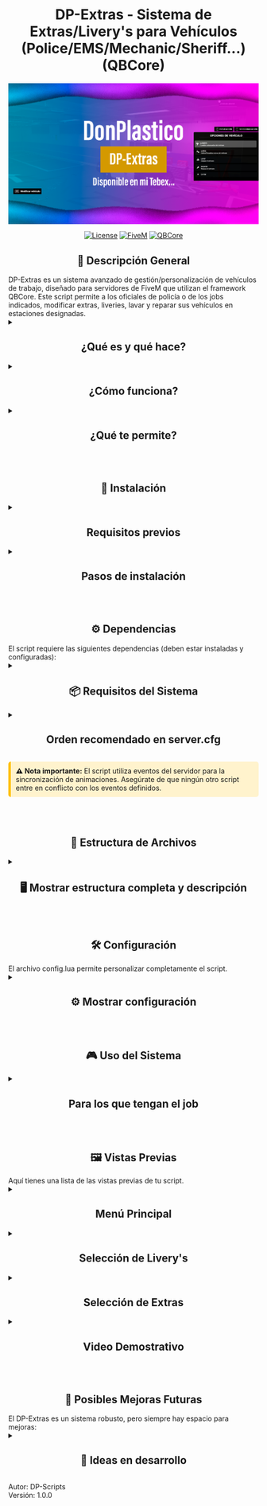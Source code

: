 <p align="center">
<h1 align="center">DP-Extras - Sistema de Extras/Livery's para Vehículos (Police/EMS/Mechanic/Sheriff...) (QBCore)</h1>

<img width="960" height="auto" align="center" alt="DP-Animations Logo" src="Images (Can Remove it if u want)/Miniaturas YT.png" />

</p>

<div align="center">

[![License](https://img.shields.io/badge/License-MIT-blue.svg)](https://opensource.org/licenses/MIT)
[![FiveM](https://img.shields.io/badge/FiveM-Script-important)](https://fivem.net/)
[![QBCore](https://img.shields.io/badge/QBCore-Framework-success)](<[https://qbcore-framework.github.io/qb-docs/](https://github.com/qbcore-framework)>)

</div>

<h2 align="center"> 📝 Descripción General</h2>
DP-Extras es un sistema avanzado de gestión/personalización de vehículos de trabajo, diseñado para servidores de FiveM que utilizan el framework QBCore. Este script permite a los oficiales de policía o de los jobs indicados, modificar extras, liveries, lavar y reparar sus vehículos en estaciones designadas.

<details>
<summary><h2 align="center">¿Qué es y qué hace?</h2></summary>
- Permite activar/desactivar extras de vehículos policiales.<br>
- Sistema para cambiar liveries y diseños de vehículos.<br>
- Opciones para lavar y reparar vehículos con progress bars.<br>
- Interfaz de menú intuitiva con DP-Menu.<br>
- Soporte para ambos sistemas de texto: DP-TextUI y qb-core.<br>

</details>
<details>
<summary><h2 align="center">¿Cómo funciona?</h2></summary>
- Los jugadores deben estar en un vehículo y tener el job "police" o el indicado/s en el config.lua.<br>
- Se accede al sistema mediante un marcador en la comisaría. (Ubicaciónes editables...)<br>
- Interfaz de menú con opciones para extras, liveries, lavado y reparación.<br>
- Progress bars visuales para todas las acciones.<br>
- Sincronización completa de cambios entre jugadores.<br>

</details>
<details>
<summary><h2 align="center">¿Qué te permite?</h2></summary>
✅ Gestión completa de extras de vehículos (activar/desactivar).<br>
✅ Cambio de liveries y diseños de vehículos.<br>
✅ Lavado y reparación de vehículos con animaciones.<br>
✅ Interfaz de menú moderna con DP-Menu.<br>
✅ Soporte configurable para DP-TextUI o qb-core text.<br>
✅ Tiempos configurables para todas las acciones.<br>
✅ Restricción por jobs/gangs/civil.<br>
✅ Marcador visuales.<br>

</details>
<br><br>
<h2 align="center"> 🚀 Instalación</h2>

<details>
<summary><h2 align="center">Requisitos previos</h2></summary>
- Servidor FiveM con QBCore instalado.<br>
- DP-Menu para la interfaz de menús.<br>
- Opcional: DP-TextUI para texto personalizado.<br>

</details>
<details>
<summary><h2 align="center">Pasos de instalación</h2></summary>
1. **Descargar el script** desde el repositorio oficial.<br>
2. **Colocar la carpeta** en tu servidor con el nombre exacto `DP-Extras`.<br>
   - ⚠️ El nombre debe ser exactamente este para evitar problemas.<br>
3. **Configurar** el archivo config.lua según tus necesidades.<br>

</details>
<br><br>
<h2 align="center"> ⚙️ Dependencias</h2>
El script requiere las siguientes dependencias (deben estar instaladas y configuradas):
<details>
<summary><h2 align="center"> 📦 Requisitos del Sistema</h2></summary>

| Recurso                                                                          | Descripción                   | Enlace                                                    |
| -------------------------------------------------------------------------------- | ----------------------------- | --------------------------------------------------------- |
| <img src="https://placehold.co/20x20/555555/FFFFFF?text=Q" alt="QB"> qb-core     | Framework principal           | [🔗 GitHub](https://github.com/qbcore-framework/qb-core)  |
| <img src="https://placehold.co/20x20/555555/FFFFFF?text=M" alt="Menu"> DP-Menu   | Sistema de menús              | [🔗 GitHub](https://github.com/qbcore-framework/DP-Menu)  |
| <img src="https://placehold.co/20x20/555555/FFFFFF?text=D" alt="DP"> DP-TextUI   | Texto personalizado (opcional)| [🔗 GitHub]()  |

<div style="margin-top: 15px; background-color: #f8f9fa; padding: 10px; border-radius: 5px; border-left: 4px solid #6c757d;">
<strong> 💡 Nota:</strong> DP-TextUI es opcional. Puedes usar el sistema de texto de qb-core cambiando Config.UseDPTextUI = false
</div>

</details>
<details>
<summary><h2 align="center">Orden recomendado en server.cfg</h2></summary>
```cfg.<br>
   ensure qb-core
   ensure DP-Menu
   ensure DP-TextUI # Opcional
   ensure DP-Extras
  
</details>
<div class="alert alert-warning" style="background-color: #fff3cd; border-left: 5px solid #ffc107; padding: 10px; margin: 15px 0; border-radius: 5px;">
 <strong> ⚠️ Nota importante:</strong>
   El script utiliza eventos del servidor para la sincronización de animaciones. Asegúrate de que ningún otro script entre en conflicto con los eventos definidos.
</div>

</details>
<br><br>
<h2 align="center"> 📂 Estructura de Archivos</h2>

<details>
<summary><h2 align="center"> 🖥️ Mostrar estructura completa y descripción</h2></summary>

DP-Extras/<br>
├── 🔵 fxmanifest.lua<br>
├── 🔵 config.lua<br>
├── 🔵 client.lua<br>
└── 📖 README.md<br>

</div>

| Archivo                    | Función Principal                   | Dependencias      |
| -------------------------- | ----------------------------------- | ----------------- |
| **fxmanifest.lua**         | Configuración principal del recurso | qb-core, DP-Menu, DP-TextUI |
| **config.lua**             | Configuración completa del script   | - |
| **client.lua**             | Lógica principal del cliente        | qb-core, DP-Menu, DP-TextUI (Opcional) |

> ** 💡 Datos Técnicos:** Sistema optimizado con consumo mínimo de recursos (0.00-0.01ms) y máxima compatibilidad con QBCore.

</details>
<br><br>
<h2 align="center">🛠️ Configuración</h2>
El archivo config.lua permite personalizar completamente el script.

<details>
<summary><h2 align="center">⚙️ Mostrar configuración</h2></summary>

<img width="500" height="auto" alt="image" style="border-radius: 8px; box-shadow: 0 4px 8px rgba(0,0,0,0.1);" src="Images (Can Remove it if u want)/config.png" />

| Parámetro              | Descripción                                              | Valores                           |
| ---------------------- | -------------------------------------------------------- | --------------------------------- |
| Marker                 | Configuración del marcador visual                        | Tipo, tamaño, color, posición     |
| JobRequired            | Job que puede usar el sistema                            | "police" (configurable)           |
| UseDPTextUI	         | Elegir sistema de texto                                  | true = DP-TextUI, false = qb-core |
| ProgressTimes          | Tiempos de las progress bars                             | Milisegundos para cada acción     |
| Textos personalizables | Todos los textos traducibles y modificables              | Puedes traducirlos a tu gusto     |
| Iconos Font Awesome	 | Sistema de iconos completamente personalizable           | Puedes modificarlos a tu gusto    |
| Colores configurables	 | Paleta de colores editable para marcadores y UI          | Puedes modificarlos a tu gusto    |
| Tiempos ajustables	 | Cada acción tiene su tiempo configurable individualmente | Puedes modificarlos a tu gusto    |


</details>
<br><br>
<h2 align="center"> 🎮 Uso del Sistema</h2>

<details>
<summary><h2 align="center"> Para los que tengan el job</h2></summary>

1. **Ir a la comisaría** - Ubicación: vector3(422.14, -1022.70, 28.57)<br>
2. **Subirse a un vehículo policial**<br>
3. **Acercarse al marcador negro**<br>
4. **Presionar E para abrir el menú**<br>
4. **Seleccionar opción deseada:**<br>
🎨 Livery's: Cambiar diseños del vehículo<br>
⚙️ Extras: Activar/desactivar extras<br>
🧼 Lavar: Limpiar el vehículo<br>
🔧 Reparar: Reparar el vehículo<br>

</details>
<br><br>
<h2 align="center"> 🖼️ Vistas Previas</h2>
Aquí tienes una lista de las vistas previas de tu script.

<details>
<p align="center">
<summary><h2 align="center">Menú Principal</h2></summary>

<img width="959" height="auto" alt="image" style="border-radius: 8px; box-shadow: 0 4px 8px rgba(0,0,0,0.1);" src="Images (Can Remove it if u want)/Menú Principal.png" />

</p>
</details>
<details>
<p align="center">
<summary><h2 align="center">Selección de Livery's</h2></summary>

<img width="500" height="auto" alt="image" style="border-radius: 8px; box-shadow: 0 4px 8px rgba(0,0,0,0.1);" src="Images (Can Remove it if u want)/Selección de Livery&apos;s.png" />

</p>
</details>
<details>
<p align="center">
<summary><h2 align="center">Selección de Extras</h2></summary>

<img width="500" height="auto" alt="image" style="border-radius: 8px; box-shadow: 0 4px 8px rgba(0,0,0,0.1);" src="Images (Can Remove it if u want)/extras.png" />

</p>
</details>
<details>
<p align="center">
<summary><h2 align="center">Video Demostrativo</h2></summary>

<a href="">
<img width="959" height="auto" alt="Video Demostrativo" style="border-radius: 8px; box-shadow: 0 4px 8px rgba(0,0,0,0.1);" src="Images (Can Remove it if u want)/Miniaturas YT.png" />
</a>

</p>
</details>
<br><br>
<h2 align="center"> 🔮 Posibles Mejoras Futuras</h2>
El DP-Extras es un sistema robusto, pero siempre hay espacio para mejoras:

<details>
<summary><h2 align="center">🚧 Ideas en desarrollo</h2></summary>

| IDEA                               | EXPLICACIÓN                                                                                 |
| ---------------------------------- | ------------------------------------------------------------------------------------------- |
| **Múltiples ubicaciones**          | Añadir más estaciones de servicio en diferentes comisarías.                                 |
| **Sistema de permisos**            | Diferentes niveles de acceso según rango policial.                                          |
| **Costes económicos**              | Implementar costes por lavado/reparación usando dinero de sociedad                          |
| **Más vehículos**                  | Extender funcionalidad a otros jobs (mecánicos, EMS, etc.)                                  |
| **Animaciones personalizadas**     | Añadir animaciones durante las acciones de lavado/reparación                                |
| **Sistema de sonidos**             | Efectos de sonido durante las acciones                                                      |
| **Compatibilidad multi-framework** | Soporte para ESX y otros frameworks                                                         |

</details>

Autor: DP-Scripts<br>
Versión: 1.0.0